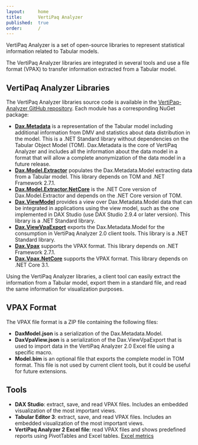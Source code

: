 ```yaml
---
layout:     home
title:      VertiPaq Analyzer
published:  true
order:      /
---
```

VertiPaq Analyzer is a set of open-source libraries to represent statistical information related to Tabular models.

The VertiPaq Analyzer libraries are integrated in several tools and use a file format (VPAX) to transfer information extracted from a Tabular model.

## VertiPaq Analyzer Libraries

The VertiPaq Analyzer libraries source code is available in the [VertiPaq-Analyzer GitHub repository](https://github.com/sql-bi/VertiPaq-Analyzer). Each module has a corresponding NuGet package:
- **[Dax.Metadata](https://www.nuget.org/packages/Dax.Metadata/)** is a representation of the Tabular model including additional information from DMV and statistics about data distribution in the model. This is a .NET Standard library without dependencies on the Tabular Object Model (TOM). Dax.Metadata is the core of VertiPaq Analyzer and includes all the information about the data model in a format that will allow a complete anonymization of the data model in a future release.
- **[Dax.Model.Extractor](https://www.nuget.org/packages/Dax.Model.Extractor/)** populates the Dax.Metadata.Model extracting data from a Tabular model. This library depends on TOM and .NET Framework 2.7.1.
- **[Dax.Model.Extractor.NetCore](https://www.nuget.org/packages/Dax.Model.Extractor.NetCore/)** is the .NET Core version of Dax.Model.Extractor and depends on the .NET Core version of TOM.
- **[Dax.ViewModel](https://www.nuget.org/packages/Dax.ViewModel/)** provides a view over Dax.Metadata.Model data that can be integrated in applications using the view model, such as the one implemented in DAX Studio (use DAX Studio 2.9.4 or later version). This library is a .NET Standard library.
- **[Dax.ViewVpaExport](https://www.nuget.org/packages/Dax.ViewVpaExport/)** exports the Dax.Metadata.Model for the consumption in VertiPaq Analyzer 2.0 client tools. This library is a .NET Standard library.
- **[Dax.Vpax](https://www.nuget.org/packages/Dax.Vpax/)** supports the VPAX format. This library depends on .NET Framework 2.7.1.
- **[Dax.Vpax.NetCore](https://www.nuget.org/packages/Dax.Vpax.NetCore/)** supports the VPAX format. This library depends on .NET Core 3.1.

Using the VertiPaq Analyzer libraries, a client tool can easily extract the information from a Tabular model, export them in a standard file, and read the same information for visualization purposes.

## VPAX Format

The VPAX file format is a ZIP file containing the following files:

- **DaxModel.json** is a serialization of the Dax.Metadata.Model.
- **DaxVpaView.json** is a serialization of the Dax.ViewVpaExport that is used to import data in the VertiPaq Analyzer 2.0 Excel file using a specific macro.
- **Model.bim** is an optional file that exports the complete model in TOM format. This file is not used by current client tools, but it could be useful for future extensions.

## Tools

- **DAX Studio**: extract, save, and read VPAX files. Includes an embedded visualization of the most important views.
- **Tabular Editor 3**: extract, save, and read VPAX files. Includes an embedded visualization of the most important views.
- **VertiPaq Analyzer 2 Excel file**: read VPAX files and shows predefined reports using PivotTables and Excel tables. [Excel metrics](excel-metrics/index)